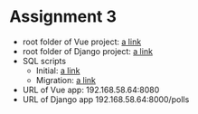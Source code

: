 # Assignment 3

- root folder of Vue project: [a link](./vue/)
- root folder of Django project: [a link](./mysite/)
- SQL scripts
    - Initial: [a link](./mysite/initial.sql)
    - Migration: [a link](./mysite/facilitator.sql)
- URL of Vue app: 192.168.58.64:8080
- URL of Django app 192.168.58.64:8000/polls
